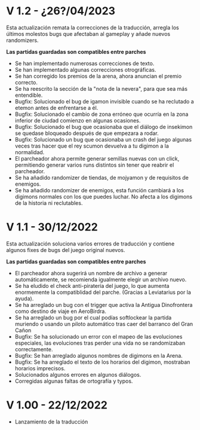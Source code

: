 # V 1.2  -  ¿26?/04/2023
  Esta actualización remata la correcciones de la traducción, arregla los últimos molestos bugs que afectaban al gameplay y añade nuevos randomizers.
  
  **Las partidas guardadas son compatibles entre parches**
  
  - Se han implementado numerosas correcciones de texto.
  - Se han implementado algunas correcciones otrográficas.
  - Se han corregido los premios de la arena, ahora anuncian el premio correcto.
  - Se ha reescrito la sección de la "nota de la nevera", para que sea más entendible.
  - Bugfix: Solucionado el bug de igamon invisible cuando se ha reclutado a etemon antes de enfrentarse a él.
  - Bugfix: Solucionado el cambio de zona erróneo que ocurría en la zona inferior de ciudad comienzo en algunas ocasiones.
  - Bugfix: Solucionado el bug que ocasionaba que el diálogo de insekimon se quedase bloqueado después de que empezara a rodar.
  - Bugfix: Solucionado un bug que ocasionaba un crash del juego algunas veces tras hacer que el rey scumon devuelva a tu digimon a la normalidad.
  - El parcheador ahora permite generar semillas nuevas con un click, permitiendo generar varios runs distintos sin tener que reabrir el parcheador.
  - Se ha añadido randomizer de tiendas, de mojyamon y de requisitos de enemigos.
  - Se ha añadido randomizer de enemigos, esta función cambiará a los digimons normales con los que puedes luchar. No afecta a los digimons de la historia ni reclutables.

# V 1.1  -  30/12/2022
  Esta actualización soluciona varios errores de traducción y contiene algunos fixes de bugs del juego original nuevos.
  
  **Las partidas guardadas son compatibles entre parches**
  
  - El parcheador ahora sugerirá un nombre de archivo a generar automáticamente, se recomienda igualmente elegir un archivo nuevo. 
  - Se ha eludido el check anti-piratería del juego, lo que aumenta enormemente la compatiblidad del parche. (Gracias a Leviatarius por la ayuda).
  - Se ha arreglado un bug con el trigger que activa la Antigua Dinofrontera como destino de viaje en AeroBirdra.
  - Se ha arreglado un bug por el cual podías softlockear la partida muriendo o usando un piloto automático tras caer del barranco del Gran Cañon
  - Bugfix: Se ha solucionado un error con el mapeo de las evoluciones especiales, las evoluciones tras perder una vida no se randomizaban correctamente.
  - Bugfix: Se han arreglado algunos nombres de digimons en la Arena.
  - Bugfix: Se ha arreglado el texto de los horarios del digimon, mostraban horarios imprecisos.
  - Solucionados algunos errores en algunos diálogos.
  - Corregidas algunas faltas de ortografía y typos.

# V 1.00  -  22/12/2022
  - Lanzamiento de la traducción
